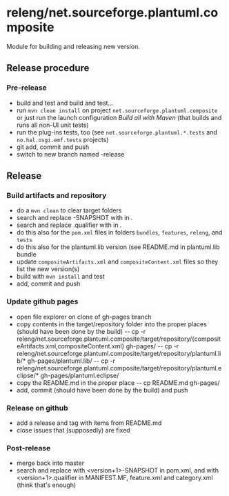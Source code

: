 # releng/net.sourceforge.plantuml.composite

Module for building and releasing new version.

## Release procedure

### Pre-release

- build and test and build and test...
- run `mvn clean install` on project `net.sourceforge.plantuml.composite` or just run the launch configuration *Build all with Maven*
  (that builds and runs all non-UI unit tests)
- run the plug-ins tests, too (see `net.sourceforge.plantuml.*.tests` and `no.hal.osgi.emf.tests` projects)
- git add, commit and push
- switch to new branch named <version>-release

## Release

### Build artifacts and repository

- do a `mvn clean` to clear target folders
- search and replace <version>-SNAPSHOT with <version> in *.*
- search and replace <version>.qualifier with <version> in *.*
- do this also for the `pom.xml` files in folders `bundles`, `features`, `releng`, and `tests`
- do this also for the plantuml.lib version (see README.md in plantuml.lib bundle
- update `compositeArtifacts.xml` and `compositeContent.xml` files so they list the new version(s)
- build with `mvn install` and test
- add, commit and push

### Update github pages

- open file explorer on clone of gh-pages branch
- copy contents in the target/repository folder into the proper places (should have been done by the build)
-- cp -r releng/net.sourceforge.plantuml.composite/target/repository/{compositeArtifacts.xml,compositeContent.xml} gh-pages/
-- cp -r releng/net.sourceforge.plantuml.composite/target/repository/plantuml.lib/* gh-pages/plantuml.lib/
-- cp -r releng/net.sourceforge.plantuml.composite/target/repository/plantuml.eclipse/* gh-pages/plantuml.eclipse/
- copy the README.md in the proper place
-- cp README.md gh-pages/
- add, commit (should have been done by the build) and push

### Release on github

- add a release and tag with items from README.md
- close issues that (supposedly) are fixed

### Post-release

- merge back into master
- search and replace <version> with <version+1>-SNAPSHOT in pom.xml, and <version> with <version+1>.qualifier in MANIFEST.MF, feature.xml and category.xml (think that's enough)
